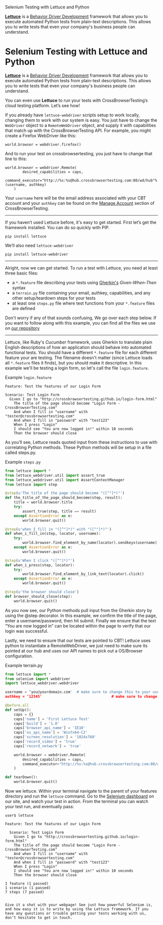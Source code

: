 Selenium Testing with Lettuce and Python

**[Lettuce](http://lettuce.it/)** is a [Behavior Driver Development](https://en.wikipedia.org/wiki/Behavior-driven_development) framework that allows you to execute automated Python tests from plain-text descriptions. This allows you to write tests that even your company's business people can understand. 
# Selenium Testing with Lettuce and Python

**[Lettuce](http://lettuce.it/)** is a [Behavior Driver Development](https://en.wikipedia.org/wiki/Behavior-driven_development) framework that allows you to execute automated Python tests from plain-text descriptions. This allows you to write tests that even your company's business people can understand. 

You can even use **Lettuce** to run your tests with CrossBrowserTesting’s cloud testing platform. Let’s see how!

If you already have `lettuce-webdriver` scripts setup to work locally, changing them to work with our system is easy. You just have to change the `WebDriver` object to a `RemoteWebDriver` object, and supply it with capabilities that match up with the CrossBrowserTesting API. For example, you might create a Firefox WebDriver like this: 

```
world.browser = webdriver.firefox()
```

And to run your test on crossbrowsertesting, you just have to change that line to this:

```
world.browser = webdriver.Remote(
        desired_capabilities = caps,
        command_executor="http://%s:%s@hub.crossbrowsertesting.com:80/wd/hub"%(username, authkey)
    )
```

Your `username` here will be the email address associated with your CBT account and your `authkey` can be found on the [Manage Account](https://crossbrowsertesting.com/account) section of CrossBrowserTesting.

-----

If you haven’t used Lettuce before, it's easy to get started. First let’s get the framework installed. You can do so quickly with PIP. 

```
pip install lettuce
```

We’ll also need `lettuce-webdriver`

```
pip install lettuce-webdriver
```

-----

Alright, now we can get started. To run a test with Lettuce, you need at least three basic files: 
* a `*.feature` file describing your tests using [Gherkin's](https://github.com/cucumber/cucumber/wiki/Gherkin) *Given-When-Then* syntax
* a `terrain.py` file containing your email, authkey, capabilities, and any other setup/teardown steps for your tests
* at least one `steps.py` file where test functions from your `*.feature` files are defined

Don't worry if any of that sounds confusing, We go over each step below. If you want to follow along with this example, you can find all the files we use on [our repository](https://github.com/crossbrowsertesting/Framework-Integrations/tree/master/Lettuce-Python/features) 

----

Lettuce, like Ruby's *Cucumber* framework, uses Gherkin to translate plain English descriptions of how an application should behave into automated functional tests. You should have a different `*.feature` file for each different feature your are testing. The filename doesn't matter (since Lettuce loads all `*.feature` files it finds), but you should make it descriptive. In this example we'll be testing a login form, so let's call the file `login.feature`. 

Example `login.feature`

```
Feature: Test the features of our Login Form

Scenario: Test Login Form
  Given I go to "http://crossbrowsertesting.github.io/login-form.html"
    The title of the page should become "Login Form - CrossBrowserTesting.com"
    And when I fill in "username" with "tester@crossbrowsertesting.com"
    And when I fill in "password" with "test123"
    When I press "Login" 
    I should see "You are now logged in!" within 10 seconds
    Then the browser should close
```

As you’ll see, Lettuce reads quoted input from these instructions to use with correlating Python methods. These Python methods will be setup in a file called steps.py.

Example `steps.py`

```python
from lettuce import *
from lettuce_webdriver.util import assert_true
from lettuce_webdriver.util import AssertContextManager
from lettuce import step

@step(u'The title of the page should become "([^"]*)"')
def the_title_of_the_page_should_become(step, result):
    title = world.browser.title
    try: 
        assert_true(step, title == result)
    except AssertionError as e:
        world.browser.quit()

@step(u'when I fill in "([^"]*)" with "([^"]*)"')
def when_i_fill_in(step, locator, username):
    try: 
        world.browser.find_element_by_name(locator).sendkeys(username)
    except AssertionError as e:
        world.browser.quit()

@step(u'When I click "([^"]*)"')
def when_i_press(step, locator):
    try: 
        world.browser.find_element_by_link_text(locator).click()
    except AssertionError as e:
        world.browser.quit()

@step(u'the browser should close')
def browser_should_close(step):
    world.browser.quit()
```

As you now see, our Python methods pull input from the Gherkin story by using the @step decorator. In this example, we confirm the title of the page, enter a username/password, then hit submit. Finally we ensure that the text “You are now logged in” can be located within the page to verify that our login was successful. 

Lastly, we need to ensure that our tests are pointed to CBT! Lettuce uses python to instantiate a RemoteWebDriver, we just need to make sure its pointed at our hub and uses our API names to pick out a OS/Browser configuration. 

Example terrain.py

```python
from lettuce import *
from selenium import webdriver
import lettuce_webdriver.webdriver

username = ‘you@yourdomain.com'  # make sure to change this to your username
authkey = ‘12345'                                # make sure to change this to your authkey

@before.all
def setUp():
    caps = {}
    caps['name'] = 'First Lettuce Test'
    caps['build'] = '1.0'
    caps['browser_api_name'] = 'IE10'
    caps['os_api_name'] = 'Win7x64-C2'
    caps['screen_resolution'] = '1024x768'
    caps['record_video'] = 'true'
    caps['record_network'] = 'true'

    world.browser = webdriver.Remote(
        desired_capabilities = caps,
        command_executor="http://%s:%s@hub.crossbrowsertesting.com:80/wd/hub"%(username, authkey)
    )

def tearDown():
    world.browser.quit()

```

Now we lettuce. Within your terminal navigate to the parent of your features directory and run the `lettuce` command. Go to the [Selenium dashboard](https://app.crossbrowsertesting.com/selenium/run) on our site, and watch your test in action. From the terminal you can watch your test run, and eventually pass:

```
user$ lettuce

Feature: Test the features of our Login Form

  Scenario: Test Login Form                 
    Given I go to "http://crossbrowsertesting.github.io/login-form.html"
    The title of the page should become "Login Form - CrossBrowserTesting.com"
    And when I fill in "username" with "tester@crossbrowsertesting.com"       
    And when I fill in "password" with "test123"                              
    When I press "Login"                                                      
    I should see "You are now logged in!" within 10 seconds                   
    Then the browser should close

1 feature (1 passed)
1 scenario (1 passed)
7 steps (7 passed)


Give it a shot with your webpage! See just how powerful Selenium is, and how easy it is to write by using the Lettuce framework. If you have any questions or trouble getting your tests working with us, don’t hesitate to get in touch.

